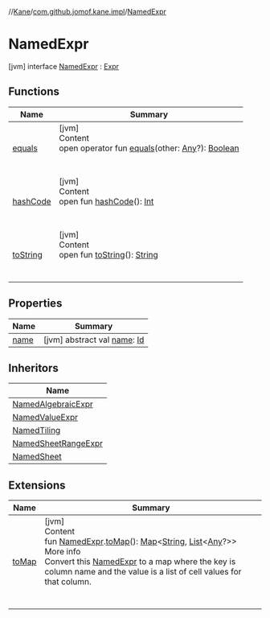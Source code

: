 //[Kane](../../index.md)/[com.github.jomof.kane.impl](../index.md)/[NamedExpr](index.md)



# NamedExpr  
 [jvm] interface [NamedExpr](index.md) : [Expr](../../com.github.jomof.kane/-expr/index.md)   


## Functions  
  
|  Name|  Summary| 
|---|---|
| <a name="kotlin/Any/equals/#kotlin.Any?/PointingToDeclaration/"></a>[equals](../../com.github.jomof.kane.impl.types/-double-algebraic-type/index.md#%5Bkotlin%2FAny%2Fequals%2F%23kotlin.Any%3F%2FPointingToDeclaration%2F%5D%2FFunctions%2F-1292969989)| <a name="kotlin/Any/equals/#kotlin.Any?/PointingToDeclaration/"></a>[jvm]  <br>Content  <br>open operator fun [equals](../../com.github.jomof.kane.impl.types/-double-algebraic-type/index.md#%5Bkotlin%2FAny%2Fequals%2F%23kotlin.Any%3F%2FPointingToDeclaration%2F%5D%2FFunctions%2F-1292969989)(other: [Any](https://kotlinlang.org/api/latest/jvm/stdlib/kotlin/-any/index.html)?): [Boolean](https://kotlinlang.org/api/latest/jvm/stdlib/kotlin/-boolean/index.html)  <br><br><br>
| <a name="kotlin/Any/hashCode/#/PointingToDeclaration/"></a>[hashCode](../../com.github.jomof.kane.impl.types/-double-algebraic-type/index.md#%5Bkotlin%2FAny%2FhashCode%2F%23%2FPointingToDeclaration%2F%5D%2FFunctions%2F-1292969989)| <a name="kotlin/Any/hashCode/#/PointingToDeclaration/"></a>[jvm]  <br>Content  <br>open fun [hashCode](../../com.github.jomof.kane.impl.types/-double-algebraic-type/index.md#%5Bkotlin%2FAny%2FhashCode%2F%23%2FPointingToDeclaration%2F%5D%2FFunctions%2F-1292969989)(): [Int](https://kotlinlang.org/api/latest/jvm/stdlib/kotlin/-int/index.html)  <br><br><br>
| <a name="kotlin/Any/toString/#/PointingToDeclaration/"></a>[toString](../../com.github.jomof.kane.impl.types/-object-kane-type/-companion/index.md#%5Bkotlin%2FAny%2FtoString%2F%23%2FPointingToDeclaration%2F%5D%2FFunctions%2F-1292969989)| <a name="kotlin/Any/toString/#/PointingToDeclaration/"></a>[jvm]  <br>Content  <br>open fun [toString](../../com.github.jomof.kane.impl.types/-object-kane-type/-companion/index.md#%5Bkotlin%2FAny%2FtoString%2F%23%2FPointingToDeclaration%2F%5D%2FFunctions%2F-1292969989)(): [String](https://kotlinlang.org/api/latest/jvm/stdlib/kotlin/-string/index.html)  <br><br><br>


## Properties  
  
|  Name|  Summary| 
|---|---|
| <a name="com.github.jomof.kane.impl/NamedExpr/name/#/PointingToDeclaration/"></a>[name](name.md)| <a name="com.github.jomof.kane.impl/NamedExpr/name/#/PointingToDeclaration/"></a> [jvm] abstract val [name](name.md): [Id](../index.md#%5Bcom.github.jomof.kane.impl%2FId%2F%2F%2FPointingToDeclaration%2F%5D%2FClasslikes%2F-1292969989)   <br>


## Inheritors  
  
|  Name| 
|---|
| <a name="com.github.jomof.kane.impl/NamedAlgebraicExpr///PointingToDeclaration/"></a>[NamedAlgebraicExpr](../-named-algebraic-expr/index.md)
| <a name="com.github.jomof.kane.impl/NamedValueExpr///PointingToDeclaration/"></a>[NamedValueExpr](../-named-value-expr/index.md)
| <a name="com.github.jomof.kane.impl/NamedTiling///PointingToDeclaration/"></a>[NamedTiling](../-named-tiling/index.md)
| <a name="com.github.jomof.kane.impl.sheet/NamedSheetRangeExpr///PointingToDeclaration/"></a>[NamedSheetRangeExpr](../../com.github.jomof.kane.impl.sheet/-named-sheet-range-expr/index.md)
| <a name="com.github.jomof.kane.impl.sheet/NamedSheet///PointingToDeclaration/"></a>[NamedSheet](../../com.github.jomof.kane.impl.sheet/-named-sheet/index.md)


## Extensions  
  
|  Name|  Summary| 
|---|---|
| <a name="com.github.jomof.kane//toMap/com.github.jomof.kane.impl.NamedExpr#/PointingToDeclaration/"></a>[toMap](../../com.github.jomof.kane/to-map.md)| <a name="com.github.jomof.kane//toMap/com.github.jomof.kane.impl.NamedExpr#/PointingToDeclaration/"></a>[jvm]  <br>Content  <br>fun [NamedExpr](index.md).[toMap](../../com.github.jomof.kane/to-map.md)(): [Map](https://kotlinlang.org/api/latest/jvm/stdlib/kotlin.collections/-map/index.html)<[String](https://kotlinlang.org/api/latest/jvm/stdlib/kotlin/-string/index.html), [List](https://kotlinlang.org/api/latest/jvm/stdlib/kotlin.collections/-list/index.html)<[Any](https://kotlinlang.org/api/latest/jvm/stdlib/kotlin/-any/index.html)?>>  <br>More info  <br>Convert this [NamedExpr](index.md) to a map where the key is column name and the value is a list of cell values for that column.  <br><br><br>

